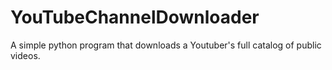 # YouTubeChannelDownloader
A simple python program that downloads a Youtuber's full catalog of public videos.
